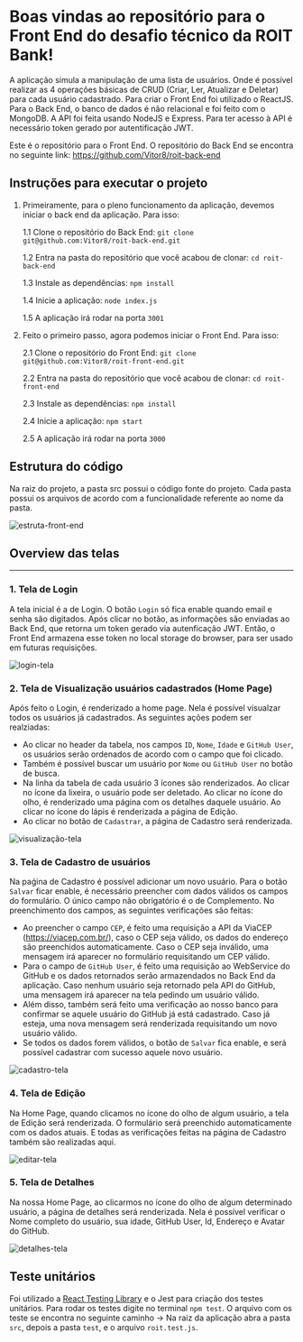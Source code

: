 # Boas vindas ao repositório para o Front End do desafio técnico da ROIT Bank!

A aplicação simula a manipulação de uma lista de usuários. Onde é possível realizar as 4 operações básicas de CRUD (Criar, Ler, Atualizar e Deletar) para cada usuário cadastrado. Para criar o Front End foi utilizado o ReactJS. Para o Back End, o banco de dados é não relacional e foi feito com o MongoDB. A API foi feita usando NodeJS e Express. Para ter acesso à API é necessário token gerado por autentificação JWT.

Este é o repositório para o Front End. O repositório do Back End se encontra no seguinte link: https://github.com/Vitor8/roit-back-end

## Instruções para executar o projeto

1. Primeiramente, para o pleno funcionamento da aplicação, devemos iniciar o back end da aplicação. Para isso:

    1.1 Clone o repositório do Back End: `git clone git@github.com:Vitor8/roit-back-end.git`

    1.2 Entra na pasta do repositório que você acabou de clonar: `cd roit-back-end`

    1.3 Instale as dependências: `npm install`

    1.4 Inicie a aplicação: `node index.js`

    1.5 A aplicação irá rodar na porta `3001`
  
2. Feito o primeiro passo, agora podemos iniciar o Front End. Para isso:

    2.1 Clone o repositório do Front End: `git clone git@github.com:Vitor8/roit-front-end.git`
    
    2.2 Entra na pasta do repositório que você acabou de clonar: `cd roit-front-end`
    
    2.3 Instale as dependências: `npm install`
    
    2.4 Inicie a aplicação: `npm start`
    
    2.5 A aplicação irá rodar na porta `3000`
   
## Estrutura do código

Na raiz do projeto, a pasta src possui o código fonte do projeto. Cada pasta possui os arquivos de acordo com a funcionalidade referente ao nome da pasta.

![estruta-front-end](https://user-images.githubusercontent.com/24492328/145204288-29d4540d-aaff-4125-bcb8-0f5ae808abda.png)

## Overview das telas
---

### 1. Tela de Login

A tela inicial é a de Login. O botão `Login` só fica enable quando email e senha são digitados. Após clicar no botão, as informações são enviadas ao Back End, que retorna um token gerado via autenficação JWT. Então, o Front End armazena esse token no local storage do browser, para ser usado em futuras requisições.

![login-tela](https://user-images.githubusercontent.com/24492328/145198464-ba27a532-b926-4740-b694-66b862ef1796.png)

### 2. Tela de Visualização usuários cadastrados (Home Page)

Após feito o Login, é renderizado a home page. Nela é possível visualzar todos os usuários já cadastrados. As seguintes ações podem ser realziadas:

  - Ao clicar no header da tabela, nos campos `ID`, `Nome`, `Idade` e `GitHub User`, os usuários serão ordenados de acordo com o campo que foi clicado.
  - Também é possível buscar um usuário por `Nome` ou `GitHub User` no botão de busca.
  - Na linha da tabela de cada usuário 3 ícones são renderizados. Ao clicar no ícone da lixeira, o usuário pode ser deletado. Ao clicar no ícone do olho, é renderizado uma página com os detalhes daquele usuário. Ao clicar no ícone do lápis é renderizada a página de Edição.
  - Ao clicar no botão de `Cadastrar`, a página de Cadastro será renderizada.

![visualização-tela](https://user-images.githubusercontent.com/24492328/145199206-077e3b05-f11e-470f-a565-c291dead8cf3.png)

### 3. Tela de Cadastro de usuários

Na paǵina de Cadastro é possível adicionar um novo usuário. Para o botão `Salvar` ficar enable, é necessário preencher com dados válidos os campos do formulário. O único campo não obrigatório é o de Complemento. No preenchimento dos campos, as seguintes verificações são feitas: 

  - Ao preencher o campo `CEP`, é feito uma requisição a API da ViaCEP (https://viacep.com.br/), caso o CEP seja válido, os dados do endereço são preenchidos automaticamente. Caso o CEP seja inválido, uma mensagem irá aparecer no formulário requisitando um CEP válido.
  - Para o campo de `GitHub User`, é feito uma requisição ao WebService do GitHub e os dados retornados serão armazendados no Back End da aplicação. Caso nenhum usuário seja retornado pela API do GitHub, uma mensagem irá aparecer na tela pedindo um usuário válido.
  - Além disso, também será feito uma verificação ao nosso banco para confirmar se aquele usuário do GitHub já está cadastrado. Caso já esteja, uma nova mensagem será renderizada requisitando um novo usuário válido.
  - Se todos os dados forem válidos, o botão de `Salvar` fica enable, e será possível cadastrar com sucesso aquele novo usuário.

![cadastro-tela](https://user-images.githubusercontent.com/24492328/145199762-da143154-8c93-494f-9811-c0d93ce4df3a.png)

### 4. Tela de Edição

Na Home Page, quando clicamos no ícone do olho de algum usuário, a tela de Edição será renderizada. O formulário será preenchido automaticamente com os dados atuais. E todas as verificações feitas na página de Cadastro também são realizadas aqui.

![editar-tela](https://user-images.githubusercontent.com/24492328/145201517-4074731e-0e2a-4a29-9a31-0ababa67418b.png)

### 5. Tela de Detalhes

Na nossa Home Page, ao clicarmos no ícone do olho de algum determinado usuário, a página de detalhes será renderizada. Nela é possível verificar o Nome completo do usuário, sua idade, GitHub User, Id, Endereço e Avatar do GitHub. 

![detalhes-tela](https://user-images.githubusercontent.com/24492328/145202006-06697fb0-2f1b-47fb-8bbb-178f22c0e1cb.png)

## Teste unitários

Foi utilizado a [React Testing Library](https://testing-library.com/docs/react-testing-library/intro) e o Jest para criação dos testes unitários. Para rodar os testes digite no terminal `npm test`. O arquivo com os teste se encontra no seguinte caminho -> Na raiz da aplicação abra a pasta `src`, depois a pasta `test`, e o arquivo `roit.test.js`.
